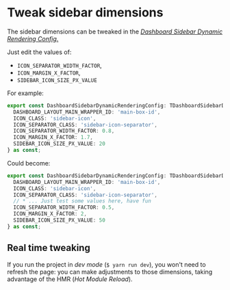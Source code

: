 # Tweak sidebar dimensions

The sidebar dimensions can be tweaked in the [_Dashboard Sidebar Dynamic Rendering Config_.](/src/config/DashboardSidebar/dynamicRenderingConfig.ts)

Just edit the values of:

- `ICON_SEPARATOR_WIDTH_FACTOR`,
- `ICON_MARGIN_X_FACTOR`,
- `SIDEBAR_ICON_SIZE_PX_VALUE`

For example:

```ts
export const DashboardSidebarDynamicRenderingConfig: TDashboardSidebarDynamicRenderingConfig = {
  DASHBOARD_LAYOUT_MAIN_WRAPPER_ID: 'main-box-id',
  ICON_CLASS: 'sidebar-icon',
  ICON_SEPARATOR_CLASS: 'sidebar-icon-separator',
  ICON_SEPARATOR_WIDTH_FACTOR: 0.8,
  ICON_MARGIN_X_FACTOR: 1.7,
  SIDEBAR_ICON_SIZE_PX_VALUE: 20
} as const;
```

Could become:

```ts
export const DashboardSidebarDynamicRenderingConfig: TDashboardSidebarDynamicRenderingConfig = {
  DASHBOARD_LAYOUT_MAIN_WRAPPER_ID: 'main-box-id',
  ICON_CLASS: 'sidebar-icon',
  ICON_SEPARATOR_CLASS: 'sidebar-icon-separator',
  // * ... Just test some values here, have fun
  ICON_SEPARATOR_WIDTH_FACTOR: 0.5,
  ICON_MARGIN_X_FACTOR: 2,
  SIDEBAR_ICON_SIZE_PX_VALUE: 50
} as const;
```

## Real time tweaking

If you run the project in _dev mode_ (`$ yarn run dev`), you won't need to refresh the page: you can make adjustments to those dimensions, taking
advantage of the HMR (_Hot Module Reload_).
